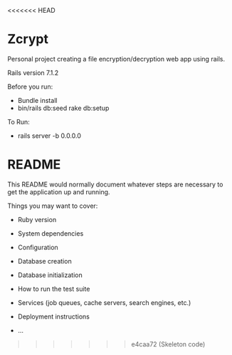 <<<<<<< HEAD
# Zcrypt 

Personal project creating a file encryption/decryption web app using rails.

Rails version 7.1.2

Before you run:
- Bundle install
- bin/rails db:seed rake db:setup

To Run:
- rails server -b 0.0.0.0

# README

This README would normally document whatever steps are necessary to get the
application up and running.

Things you may want to cover:

* Ruby version

* System dependencies

* Configuration

* Database creation

* Database initialization

* How to run the test suite

* Services (job queues, cache servers, search engines, etc.)

* Deployment instructions

* ...
>>>>>>> e4caa72 (Skeleton code)
